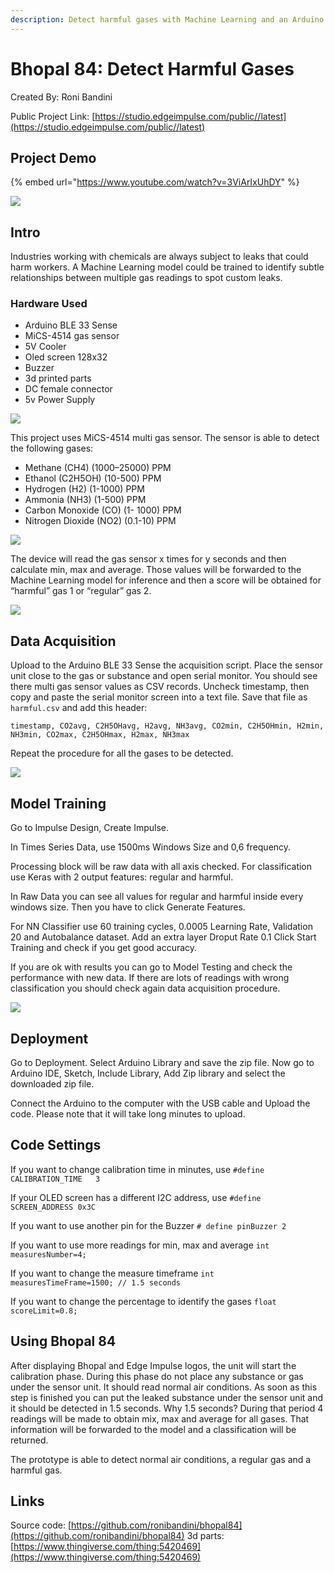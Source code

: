 ```yaml
---
description: Detect harmful gases with Machine Learning and an Arduino Nano 33 BLE
---
```


# Bhopal 84: Detect Harmful Gases

Created By:
Roni Bandini 

Public Project Link:
[https://studio.edgeimpulse.com/public//latest](https://studio.edgeimpulse.com/public//latest)

## Project Demo

{% embed url="https://www.youtube.com/watch?v=3ViArIxUhDY" %}

![](.gitbook/assets/detect-harmful-gases/intro.jpg)

## Intro

Industries working with chemicals are always subject to leaks that could harm workers. A Machine Learning model could be trained to identify subtle relationships between multiple gas readings to spot custom leaks. 

### Hardware Used

 - Arduino BLE 33 Sense
 - MiCS-4514 gas sensor 
 - 5V Cooler
 - Oled screen 128x32
 - Buzzer
 - 3d printed parts
 - DC female connector
 - 5v Power Supply
 
![](.gitbook/assets/detect-harmful-gases/hardware.jpg)
 
This project uses MiCS-4514 multi gas sensor. The sensor is able to detect the following gases:

 - Methane          (CH4)    (1000–25000) PPM
 - Ethanol          (C2H5OH) (10-500) PPM
 - Hydrogen         (H2)     (1-1000) PPM
 - Ammonia          (NH3)    (1-500) PPM
 - Carbon Monoxide  (CO)     (1- 1000) PPM
 - Nitrogen Dioxide (NO2)    (0.1-10) PPM
 
![](.gitbook/assets/detect-harmful-gases/prototype.jpg) 

The device will read the gas sensor x times for y seconds and then calculate min, max and average. Those values will be forwarded to the Machine Learning model for inference and then a score will be obtained for “harmful” gas 1 or “regular” gas 2.

![](.gitbook/assets/detect-harmful-gases/data.jpg)

## Data Acquisition

Upload to the Arduino BLE 33 Sense the acquisition script. Place the sensor unit close to the gas or substance and open serial monitor. You should see there multi gas sensor values as CSV records. Uncheck timestamp, then copy and paste the serial monitor screen into a text file. Save that file as `harmful.csv` and add this header:

`timestamp, CO2avg, C2H5OHavg, H2avg, NH3avg, CO2min, C2H5OHmin, H2min, NH3min, CO2max, C2H5OHmax, H2max, NH3max`

Repeat the procedure for all the gases to be detected.

![](.gitbook/assets/detect-harmful-gases/demo.jpg)

## Model Training

Go to Impulse Design, Create Impulse. 

In Times Series Data, use 1500ms Windows Size and 0,6 frequency.

Processing block will be raw data with all axis checked. For classification use Keras with 2 output features: regular and harmful.

In Raw Data you can see all values for regular and harmful inside every windows size. Then you have to click Generate Features.

For NN Classifier use 60 training cycles, 0.0005 Learning Rate, Validation 20 and Autobalance dataset. Add an extra layer Droput Rate 0.1 Click Start Training and check if you get good accuracy. 

If you are ok with results you can go to Model Testing and check the performance with new data. If there are lots of readings with wrong classification you should check again data acquisition procedure. 

![](.gitbook/assets/detect-harmful-gases/model-training.jpg)

## Deployment

Go to Deployment. Select Arduino Library and save the zip file. Now go to Arduino IDE, Sketch, Include Library, Add Zip library and select the downloaded zip file.

Connect the Arduino to the computer with the USB cable and Upload the code. Please note that it will take long minutes to upload.

## Code Settings

If you want to change calibration time in minutes, use
`#define CALIBRATION_TIME   3`

If your OLED screen has a different I2C address, use
`#define SCREEN_ADDRESS 0x3C`

If you want to use another pin for the Buzzer
`# define pinBuzzer 2`

If you want to use more readings for min, max and average
`int   measuresNumber=4;`

If you want to change the measure timeframe
`int   measuresTimeFrame=1500; // 1.5 seconds`

If you want to change the percentage to identify the gases
`float scoreLimit=0.8;`

## Using Bhopal 84

After displaying Bhopal and Edge Impulse logos, the unit will start the calibration phase. During this phase do not place any substance or gas under the sensor unit. It should read normal air conditions. As soon as this step is finished you can put the leaked substance under the sensor unit and it should be detected in 1.5 seconds. Why 1.5 seconds? During that period 4 readings will be made to obtain mix, max and average for all gases. That information will be forwarded to the model and a classification will be returned. 

The prototype is able to detect normal air conditions, a regular gas and a harmful gas. 

## Links

Source code: [https://github.com/ronibandini/bhopal84](https://github.com/ronibandini/bhopal84)
3d parts: [https://www.thingiverse.com/thing:5420469](https://www.thingiverse.com/thing:5420469)





